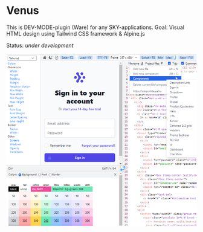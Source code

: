 
# Venus

This is DEV-MODE-plugin (Ware) for any SKY-applications. Goal: Visual HTML design using Tailwind CSS framework & Alpine.js

Status: _under development_

![Venus face](https://github.com/energy-coresky/venus/blob/master/assets/venus.png?raw=true)
